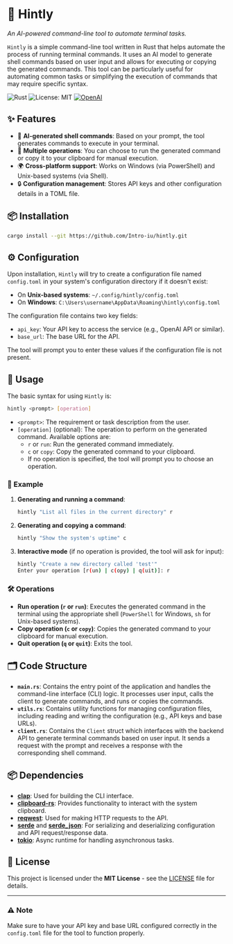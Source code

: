 # 🚀 **Hintly**  
*An AI-powered command-line tool to automate terminal tasks.*

`Hintly` is a simple command-line tool written in Rust that helps automate the process of running terminal commands. It uses an AI model to generate shell commands based on user input and allows for executing or copying the generated commands. This tool can be particularly useful for automating common tasks or simplifying the execution of commands that may require specific syntax.

![Rust](https://img.shields.io/badge/rust-%23e57373.svg?style=flat&logo=rust&logoColor=white)
![License: MIT](https://img.shields.io/badge/License-MIT-green)
[![OpenAI](https://img.shields.io/badge/OpenAI-API-412991.svg)](https://openai.com)

## ✨ Features

- 🤖 **AI-generated shell commands**: Based on your prompt, the tool generates commands to execute in your terminal.
- 🔄 **Multiple operations**: You can choose to run the generated command or copy it to your clipboard for manual execution.
- 🌍 **Cross-platform support**: Works on Windows (via PowerShell) and Unix-based systems (via Shell).
- 🔒 **Configuration management**: Stores API keys and other configuration details in a TOML file.

## 📦 Installation

```bash
cargo install --git https://github.com/Intro-iu/hintly.git
```

## ⚙️ Configuration

Upon installation, `Hintly` will try to create a configuration file named `config.toml` in your system's configuration directory if it doesn't exist:

- On **Unix-based systems**: `~/.config/hintly/config.toml`
- On **Windows**: `C:\Users\username\AppData\Roaming\hintly\config.toml`

The configuration file contains two key fields:

- `api_key`: Your API key to access the service (e.g., OpenAI API or similar).
- `base_url`: The base URL for the API.

The tool will prompt you to enter these values if the configuration file is not present.

## 🚀 Usage

The basic syntax for using `Hintly` is:

```bash
hintly <prompt> [operation]
```

- `<prompt>`: The requirement or task description from the user.
- `[operation]` (optional): The operation to perform on the generated command. Available options are:
  - `r` or `run`: Run the generated command immediately.
  - `c` or `copy`: Copy the generated command to your clipboard.
  - If no operation is specified, the tool will prompt you to choose an operation.

### 🔧 Example

1. **Generating and running a command**:
   ```bash
   hintly "List all files in the current directory" r
   ```

2. **Generating and copying a command**:
   ```bash
   hintly "Show the system's uptime" c
   ```

3. **Interactive mode** (if no operation is provided, the tool will ask for input):
   ```bash
   hintly "Create a new directory called 'test'"
   Enter your operation [r(un) | c(opy) | q(uit)]: r
   ```

### 🛠️ Operations

- **Run operation (`r` or `run`)**: Executes the generated command in the terminal using the appropriate shell (`PowerShell` for Windows, `sh` for Unix-based systems).
- **Copy operation (`c` or `copy`)**: Copies the generated command to your clipboard for manual execution.
- **Quit operation (`q` or `quit`)**: Exits the tool.

## 🗂️ Code Structure

- **`main.rs`**: Contains the entry point of the application and handles the command-line interface (CLI) logic. It processes user input, calls the client to generate commands, and runs or copies the commands.
- **`utils.rs`**: Contains utility functions for managing configuration files, including reading and writing the configuration (e.g., API keys and base URLs).
- **`client.rs`**: Contains the `Client` struct which interfaces with the backend API to generate terminal commands based on user input. It sends a request with the prompt and receives a response with the corresponding shell command.

## 📦 Dependencies

- [**clap**](https://crates.io/crates/clap): Used for building the CLI interface.
- [**clipboard-rs**](https://crates.io/crates/clipboard-rs): Provides functionality to interact with the system clipboard.
- [**reqwest**](https://crates.io/crates/reqwest): Used for making HTTP requests to the API.
- [**serde**](https://crates.io/crates/serde) and [**serde_json**](https://crates.io/crates/serde_json): For serializing and deserializing configuration and API request/response data.
- [**tokio**](https://crates.io/crates/tokio): Async runtime for handling asynchronous tasks.

## 📄 License

This project is licensed under the **MIT License** - see the [LICENSE](LICENSE) file for details.

---

### ⚠️ Note

Make sure to have your API key and base URL configured correctly in the `config.toml` file for the tool to function properly.
